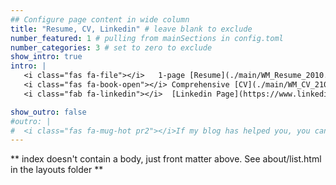 ```yaml
---
## Configure page content in wide column
title: "Resume, CV, Linkedin" # leave blank to exclude
number_featured: 1 # pulling from mainSections in config.toml
number_categories: 3 # set to zero to exclude
show_intro: true
intro: |
   <i class="fas fa-file"></i>   1-page [Resume](./main/WM_Resume_2010.pdf) <br />
   <i class="fas fa-book-open"></i> Comprehensive [CV](./main/WM_CV_2101.pdf) <br />
   <i class="fab fa-linkedin"></i>  [Linkedin Page](https://www.linkedin.com/in/wangui-mbuguiro/) <br />

show_outro: false
#outro: |
#  <i class="fas fa-mug-hot pr2"></i>If my blog has helped you, you can [buy me a #coffee](https://ko-fi.com/)!
---
```


** index doesn't contain a body, just front matter above.
See about/list.html in the layouts folder **
